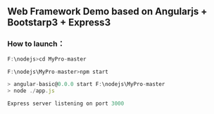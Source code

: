 ## Web Framework Demo based on Angularjs + Bootstarp3 + Express3

### How to launch：

```js
F:\nodejs>cd MyPro-master

F:\nodejs\MyPro-master>npm start

> angular-basic@0.0.0 start F:\nodejs\MyPro-master
> node ./app.js

Express server listening on port 3000
```